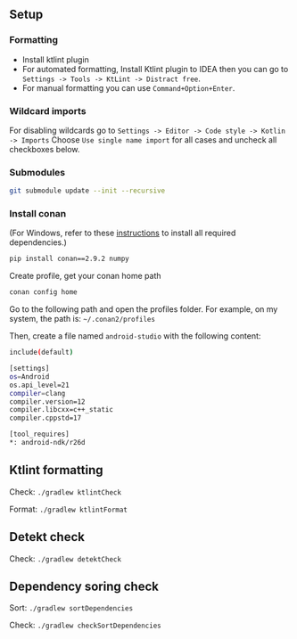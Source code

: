 ## Setup
### Formatting
- Install ktlint plugin
- For automated formatting, Install Ktlint plugin to IDEA then you can go to `Settings -> Tools -> KtLint -> Distract free`.
- For manual formatting you can use `Command+Option+Enter`.

### Wildcard imports
For disabling wildcards go to `Settings -> Editor -> Code style -> Kotlin -> Imports`
Choose `Use single name import` for all cases and uncheck all checkboxes below.


### Submodules

```bash
git submodule update --init --recursive
```

### Install conan

(For Windows, refer to these [instructions](https://github.com/batchar2/fptn/tree/master/deploy/windows) to install all required dependencies.)


```bash
pip install conan==2.9.2 numpy
```

Create profile, get your conan home path

```bash
conan config home
```

Go to the following path and open the profiles folder.
For example, on my system, the path is:
`~/.conan2/profiles`

Then, create a file named `android-studio` with the following content:

```bash
include(default)

[settings]
os=Android
os.api_level=21
compiler=clang
compiler.version=12
compiler.libcxx=c++_static
compiler.cppstd=17

[tool_requires]
*: android-ndk/r26d
```



## Ktlint formatting
Check: `./gradlew ktlintCheck`

Format: `./gradlew ktlintFormat`

## Detekt check
Check: `./gradlew detektCheck`

## Dependency soring check
Sort: `./gradlew sortDependencies`

Check: `./gradlew checkSortDependencies`


